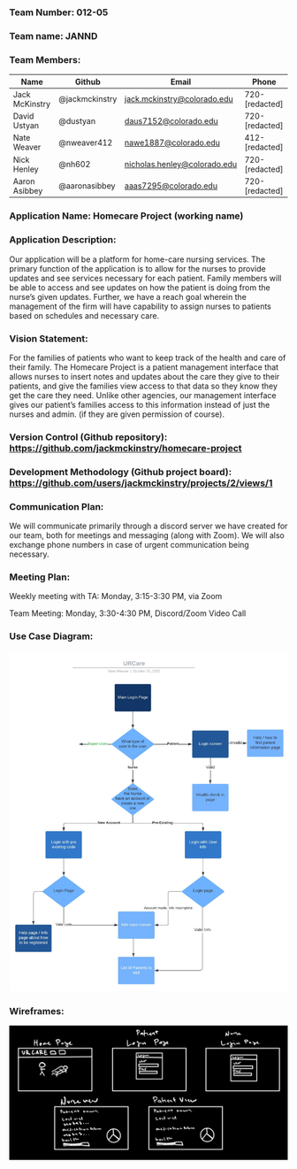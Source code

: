 ### Team Number: 012-05

### Team name: JANND

### Team Members:
| Name           | Github         | Email                        | Phone          |
|----------------|----------------|------------------------------|----------------|
| Jack McKinstry | @jackmckinstry | jack.mckinstry@colorado.edu  | 720-[redacted] |
| David Ustyan   | @dustyan       | daus7152@colorado.edu        | 720-[redacted] |
| Nate Weaver    | @nweaver412    | nawe1887@colorado.edu        | 412-[redacted] |
| Nick Henley    | @nh602         | nicholas.henley@colorado.edu | 720-[redacted] |
| Aaron Asibbey  | @aaronasibbey  | aaas7295@colorado.edu        | 720-[redacted] |

### Application Name: Homecare Project (working name)

### Application Description:
Our application will be a platform for home-care nursing services. The primary function of the application is to allow for the nurses to provide updates and see services necessary for each patient. Family members will be able to access and see updates on how the patient is doing from the nurse’s given updates. Further, we have a reach goal wherein the management of the firm will have capability to assign nurses to patients based on schedules and necessary care.

### Vision Statement: 
For the families of patients who want to keep track of the health and care of their family. The Homecare Project is a patient management interface that allows nurses to insert notes and updates about the care they give to their patients, and give the families view access to that data so they know they get the care they need. Unlike other agencies, our management interface gives our patient’s families access to this information instead of just the nurses and admin. (if they are given permission of course).

### Version Control (Github repository): https://github.com/jackmckinstry/homecare-project 

### Development Methodology (Github project board): https://github.com/users/jackmckinstry/projects/2/views/1


### Communication Plan: 
We will communicate primarily through a discord server we have created for our team, both for meetings and messaging (along with Zoom). We will also exchange phone numbers in case of urgent communication being necessary.

### Meeting Plan:
Weekly meeting with TA: Monday, 3:15-3:30 PM, via Zoom

Team Meeting: Monday, 3:30-4:30 PM, Discord/Zoom Video Call

### Use Case Diagram: 

![Use Case Diagram](usecase.jpg)

### Wireframes: 

![Wireframes](wireframes.png)